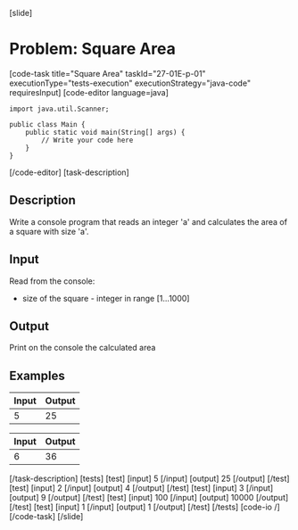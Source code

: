 [slide]
# Problem: Square Area
[code-task title="Square Area" taskId="27-01E-p-01" executionType="tests-execution" executionStrategy="java-code" requiresInput]
[code-editor language=java]
```
import java.util.Scanner;

public class Main {
    public static void main(String[] args) {
        // Write your code here
    }
}
```
[/code-editor]
[task-description]
## Description

Write a console program that reads an integer \'a\' and calculates the area of a square with size \'a\'.

## Input

Read from the console:
- size of the square - integer in range \[1...1000\]

## Output

Print on the console the calculated area

## Examples

| Input | Output |
| --- | --- |
| 5 | 25 |

| Input | Output |
| --- | --- |
| 6 | 36 |
[/task-description]
[tests]
[test]
[input]
5
[/input]
[output]
25
[/output]
[/test]
[test]
[input]
2
[/input]
[output]
4
[/output]
[/test]
[test]
[input]
3
[/input]
[output]
9
[/output]
[/test]
[test]
[input]
100
[/input]
[output]
10000
[/output]
[/test]
[test]
[input]
1
[/input]
[output]
1
[/output]
[/test]
[/tests]
[code-io /]
[/code-task]
[/slide]